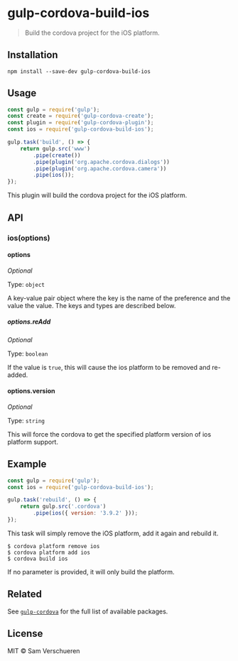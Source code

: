 # gulp-cordova-build-ios

> Build the cordova project for the iOS platform.


## Installation

```
npm install --save-dev gulp-cordova-build-ios
```


## Usage

```js
const gulp = require('gulp');
const create = require('gulp-cordova-create');
const plugin = require('gulp-cordova-plugin');
const ios = require('gulp-cordova-build-ios');

gulp.task('build', () => {
    return gulp.src('www')
        .pipe(create())
        .pipe(plugin('org.apache.cordova.dialogs'))
        .pipe(plugin('org.apache.cordova.camera'))
        .pipe(ios());
});
```

This plugin will build the cordova project for the iOS platform.

## API
### ios(options)
#### options

*Optional*

Type: `object`

A key-value pair object where the key is the name of the preference and the value the value. The keys and types are described below.

##### options.reAdd 

*Optional*

Type: `boolean`

If the value is `true`, this will cause the ios platform to be removed and re-added. 

#### options.version

*Optional*

Type: `string`

This will force the cordova to get the specified platform version of ios platform support.

## Example

```js
const gulp = require('gulp');
const ios = require('gulp-cordova-build-ios');

gulp.task('rebuild', () => {
    return gulp.src('.cordova')
        .pipe(ios({ version: '3.9.2' }));
});
```

This task will simply remove the iOS platform, add it again and rebuild it.

```
$ cordova platform remove ios
$ cordova platform add ios
$ cordova build ios
```

If no parameter is provided, it will only build the platform.


## Related

See [`gulp-cordova`](https://github.com/SamVerschueren/gulp-cordova) for the full list of available packages.


## License

MIT © Sam Verschueren
